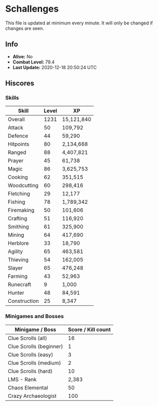 # Schallenges

This file is updated at minimum every minute. It will only be changed if changes are seen.

## Info

 - **Alive:** No
 - **Combat Level:** 79.4
 - **Last Update:** 2020-12-18 20:50:24 UTC

## Hiscores

### Skills

| Skill | Level | XP |
|--|--|--|
| Overall | 1231 | 15,121,840 |
| Attack | 50 | 109,792 |
| Defence | 44 | 59,290 |
| Hitpoints | 80 | 2,134,668 |
| Ranged | 88 | 4,407,821 |
| Prayer | 45 | 61,738 |
| Magic | 86 | 3,625,753 |
| Cooking | 62 | 351,515 |
| Woodcutting | 60 | 298,416 |
| Fletching | 29 | 12,177 |
| Fishing | 78 | 1,789,342 |
| Firemaking | 50 | 101,606 |
| Crafting | 51 | 116,920 |
| Smithing | 61 | 325,900 |
| Mining | 64 | 417,690 |
| Herblore | 33 | 18,790 |
| Agility | 65 | 463,581 |
| Thieving | 54 | 162,005 |
| Slayer | 65 | 476,248 |
| Farming | 43 | 52,963 |
| Runecraft | 9 | 1,000 |
| Hunter | 48 | 84,591 |
| Construction | 25 | 8,347 |

### Minigames and Bosses

| Minigame / Boss | Score / Kill count |
|--|--|
| Clue Scrolls (all) | 16 |
| Clue Scrolls (beginner) | 1 |
| Clue Scrolls (easy) | 3 |
| Clue Scrolls (medium) | 2 |
| Clue Scrolls (hard) | 10 |
| LMS - Rank | 2,383 |
| Chaos Elemental | 50 |
| Crazy Archaeologist | 100 |
